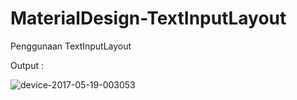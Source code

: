 # MaterialDesign-TextInputLayout
Penggunaan TextInputLayout


Output :

![device-2017-05-19-003053](https://cloud.githubusercontent.com/assets/24487280/26216424/3fd97a14-3c2e-11e7-803e-2459cefc771c.png)
